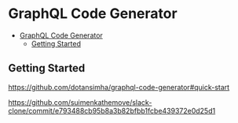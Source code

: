 # GraphQL Code Generator

- [GraphQL Code Generator](#graphql-code-generator)
  - [Getting Started](#getting-started)

## Getting Started

<https://github.com/dotansimha/graphql-code-generator#quick-start>

<https://github.com/suimenkathemove/slack-clone/commit/e793488cb95b8a3b82bfbb1fcbe439372e0d25d1>
